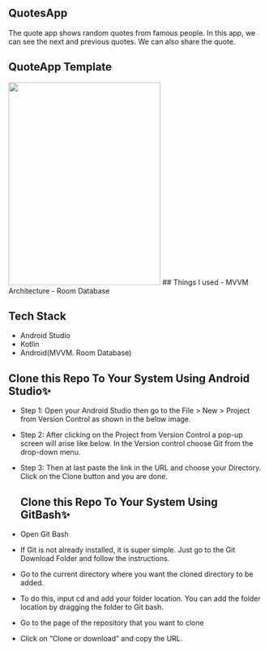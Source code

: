 ## QuotesApp
The quote app shows random quotes from famous people. In this app, we can see the next and previous quotes. We can also share the quote.

## QuoteApp Template
<img src = "https://user-images.githubusercontent.com/86509973/149369380-ffd1372e-c6f3-45d3-bc6c-45789bbcfa82.jpg" height  ="400" width = "300" />
## Things I used
- MVVM Architecture
- Room Database

## Tech Stack
- Android Studio
- Kotlin
- Android(MVVM. Room Database)

## Clone this Repo To Your System Using Android Studio✨
* Step 1: Open your Android Studio then go to the File > New > Project from Version Control as shown in the below image. 
* Step 2: After clicking on the Project from Version Control a pop-up screen will arise like below. In the Version control choose Git from the drop-down menu. 
* Step 3: Then at last paste the link in the URL and choose your Directory. Click on the Clone button and you are done.

  ## Clone this Repo To Your System Using GitBash✨
* Open Git Bash
* If Git is not already installed, it is super simple. Just go to the Git Download Folder and follow the instructions.

* Go to the current directory where you want the cloned directory to be added.
* To do this, input cd and add your folder location. You can add the folder location by dragging the folder to Git bash.
* Go to the page of the repository that you want to clone
* Click on “Clone or download” and copy the URL.
